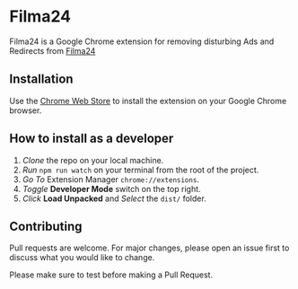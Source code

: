 # Filma24

Filma24 is a Google Chrome extension for removing disturbing Ads and Redirects from [Filma24](https://www.filma24.ai/)

## Installation

Use the [Chrome Web Store](https://chrome.google.com/webstore/detail/filma24/jmkgalgjcajmnaffhhccaialhephchei) to install the extension on your
Google Chrome browser.

## How to install as a developer

1. _Clone_ the repo on your local machine.
2. _Run_ `npm run watch` on your terminal from the root of the project.
3. _Go To_ Extension Manager `chrome://extensions`.
4. _Toggle_ **Developer Mode** switch on the top right.
5. _Click_ **Load Unpacked** and _Select_ the `dist/` folder.

## Contributing

Pull requests are welcome. For major changes, please open an issue first to discuss what you would like to change.

Please make sure to test before making a Pull Request.